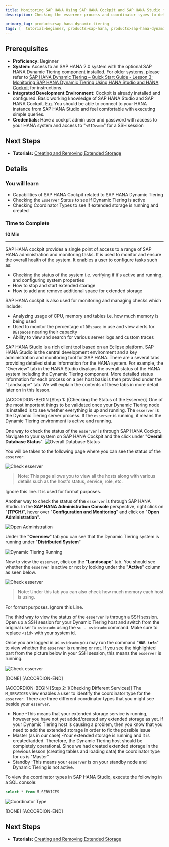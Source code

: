 ```yaml
---
title: Monitoring SAP HANA Using SAP HANA Cockpit and SAP HANA Studio for SAP HANA Dynamic Tiering
description: Checking the esserver process and coordinator types to determine if Dynamic Tiering is running and if extended storage is created and running.

primary_tag: products>sap-hana-dynamic-tiering
tags: [  tutorial>beginner, products>sap-hana, products>sap-hana-dynamic-tiering, products>sap-hana-studio, topic>big-data, topic>sql ]
---
```


## Prerequisites  
- **Proficiency:** Beginner
- **System:** Access to an SAP HANA 2.0 system with the optional SAP HANA Dynamic Tiering component installed. For older systems, please refer to [SAP HANA Dynamic Tiering – Quick Start Guide - Lesson 3: Monitoring SAP HANA Dynamic Tiering Using HANA Studio and HANA Cockpit](https://www.sap.com/documents/2016/06/309a2320-757c-0010-82c7-eda71af511fa.html) for instructions.
- **Integrated Development Environment:** Cockpit is already installed and configured. Basic working knowledge of SAP HANA Studio and SAP HANA Cockpit. E.g. You should be able to connect to your HANA instance from SAP HANA Studio and feel comfortable with executing simple queries.
- **Credentials:** Have a cockpit admin user and password with access to your HANA system and access to "`<SID>adm`" for a SSH session

## Next Steps
 - **Tutorials:** [Creating and Removing Extended Storage](https://www.sap.com/developer/tutorials/dt-monitoring-hana-part2.html)

## Details
### You will learn
 - Capabilities of SAP HANA Cockpit related to SAP HANA Dynamic Tiering
 - Checking the `Esserver` Status to see if Dynamic Tiering is active
 - Checking Coordinator Types to see if extended storage is running and created

### Time to Complete
**10 Min**

---
SAP HANA cockpit provides a single point of access to a range of SAP HANA administration and monitoring tasks. It is used to monitor and ensure the overall health of the system. It enables a user to configure tasks such as:

  - Checking the status of the system i.e. verifying if it's active and running, and configuring system properties
  - How to stop and start extended storage
  - How to add and remove additional space for extended storage

SAP HANA cockpit is also used for monitoring and managing checks which include:

  - Analyzing usage of CPU, memory and tables i.e. how much memory is being used
  - Used to monitor the percentage of `DBspace` in use and view alerts for `DBspaces` nearing their capacity
  - Ability to view and search for various server logs and custom traces

SAP HANA Studio is a rich client tool based on an Eclipse platform. SAP HANA Studio is the central development environment and a key administration and monitoring tool for SAP HANA. There are a several tabs providing detailed status information for the HANA system. For example, the "Overview" tab in the HANA Studio displays the overall status of the HANA system including the Dynamic Tiering component. More detailed status information for each process on a per host basis is then provided under the "Landscape" tab. We will explain the contents of these tabs in more detail later on in this lesson.

[ACCORDION-BEGIN [Step 1: ](Checking the Status of the Esserver)]
One of the most important things to be validated once your Dynamic Tiering node is installed is to see whether everything is up and running. The `esserver` is the Dynamic Tiering server process. If the `esserver` is running, it means the Dynamic Tiering environment is active and running.

One way to check the status of the `esserver` is through SAP HANA Cockpit. Navigate to your system on SAP HANA Cockpit and the click under "**Overall Database Status**".
![Overall Database Status](resource-cockpit.png)

You will be taken to the following page where you can see the status of the `esserver`.

![Check `esserver`](esserver-cockpit.png)
> Note: This page allows you to view all the hosts along with various details such as the host's status, service, role, etc.

Ignore this line. It is used for format purposes.

Another way to check the status of the `esserver` is through SAP HANA Studio. In the **SAP HANA Administration Console** perspective, right click on "**<SID>(TPCH)**", hover over "**Configuration and Monitoring**" and click on "**Open Administration**".

![Open Administration](open-admin.png)

Under the "**Overview**" tab you can see that the Dynamic Tiering system is running under "**Distributed System**"

![Dynamic Tiering Running](dt-running-studio.png)

Now to view the `esserver`, click on the "**Landscape**" tab. You should see whether the `esserver` is active or not by looking under the "**Active**" column as seen below.

![Check esserver](esserver-studio.png)
> Note: Under this tab you can also check how much memory each host is using.

For format purposes. Ignore this Line.

The third way to view the status of the `esserver` is through a SSH session. Open up a SSH session for your Dynamic Tiering host and switch from the original user to `<sid>adm` using the `su - <sid>adm` command. Make sure to replace `<sid>` with your system id.

Once you are logged in as `<sid>adm` you may run the command "**`HDB info`**" to view whether the `esserver` is running or not. If you see the highlighted part from the picture below in your SSH session, this means the `esserver` is running.

![Check esserver](esserver-putty.png)

[DONE]
[ACCORDION-END]


[ACCORDION-BEGIN [Step 2: ](Checking Different Services)]
The `M_SERVICES` view enables a user to identify the coordinator type for the `esserver`. There are three different coordinator types that you might see beside your `esserver`.

  - None -This means that your extended storage service is running, however you have not yet added/created any extended storage as yet. If your Dynamic Tiering host is causing a problem, then you know that you need to add the extended storage in order to fix the possible issue
  - Master (as in our case) -Your extended storage is running and it is created/added. Therefore, the Dynamic Tiering host should be completely operational. Since we had created extended storage in the previous lesson (creating tables and loading data) the coordinator type for us is "Master"
  - Standby -This means your `esserver` is on your standby node and Dynamic Tiering is not active.

To view the coordinator types in SAP HANA Studio, execute the following in a SQL console:

``` sql
select * from M_SERVICES
```
![Coordinator Type](coordinator-type-studio.png)

[DONE]
[ACCORDION-END]


## Next Steps
- **Tutorials:** [Creating and Removing Extended Storage](https://www.sap.com/developer/tutorials/dt-monitoring-hana-part2.html)
